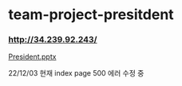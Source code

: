 # team-project-presitdent

### http://34.239.92.243/

[President.pptx](https://github.com/JongDo737/team-project-presitdent/files/9147219/President.pptx)

22/12/03 현재 index page 500 에러 수정 중
